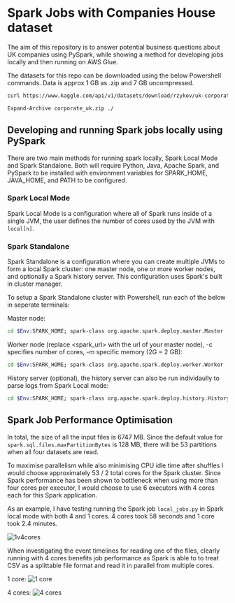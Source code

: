 # Spark Jobs with Companies House dataset

The aim of this repository is to answer potential business questions about UK companies using PySpark, while showing a method for developing jobs locally and then running on AWS Glue.

The datasets for this repo can be downloaded using the below Powershell commands. Data is approx 1 GB as .zip and 7 GB uncompressed.

```bash
curl https://www.kaggle.com/api/v1/datasets/download/rzykov/uk-corporate-data-company-house-2023 -o corporate_uk.zip

Expand-Archive corporate_uk.zip ./
```

## Developing and running Spark jobs locally using PySpark

There are two main methods for running spark locally, Spark Local Mode and Spark Standalone. Both will require Python, Java, Apache Spark, and PySpark to be installed with environment variables for SPARK_HOME, JAVA_HOME, and PATH to be configured.

### Spark Local Mode

Spark Local Mode is a configuration where all of Spark runs inside of a single JVM, the user defines the number of cores used by the JVM with ```local[n]```.

### Spark Standalone

Spark Standalone is a configuration where you can create multiple JVMs to form a local Spark cluster: one master node, one or more worker nodes, and optionally a Spark history server. This configuration uses Spark's built in cluster manager.

To setup a Spark Standalone cluster with Powershell, run each of the below in seperate terminals:

Master node:
```bash
cd $Env:SPARK_HOME; spark-class org.apache.spark.deploy.master.Master
```
Worker node (replace <spark_url> with the url of your master node), -c specifies number of cores, -m specific memory (2G = 2 GB):
```bash
cd $Env:SPARK_HOME; spark-class org.apache.spark.deploy.worker.Worker -c 2 -m 2G <spark_url>
```
History server (optional), the history server can also be run individaully to parse logs from Spark Local mode:
```bash
cd $Env:SPARK_HOME; spark-class org.apache.spark.deploy.history.HistoryServer
```

## Spark Job Performance Optimisation

In total, the size of all the input files is 6747 MB. Since the default value for ```spark.sql.files.maxPartitionBytes``` is 128 MB, there will be 53 partitions when all four datasets are read. 

To maximise parallelism while also minimising CPU idle time after shuffles I would choose approximately 53 / 2 total cores for the Spark cluster. Since Spark performance has been shown to bottleneck when using more than four cores per executor, I would choose to use 6 executors with 4 cores each for this Spark application.

As an example, I have testing running the Spark job ```local_jobs.py``` in Spark local mode with both 4 and 1 cores. 4 cores took 58 seconds and 1 core took 2.4 minutes.

![1v4cores](https://github.com/user-attachments/assets/9931f292-a485-4123-95c5-853c7e3a6797)

When investigating the event timelines for reading one of the files, clearly running with 4 cores benefits job performance as Spark is able to to treat CSV as a splittable file format and read it in parallel from multiple cores.

1 core:
![1 core](https://github.com/user-attachments/assets/610f0309-a7b5-4f9a-b288-65f8b15973a1)

4 cores:
![4 cores](https://github.com/user-attachments/assets/7a887ac9-475a-41cd-8946-893eec062a31)



